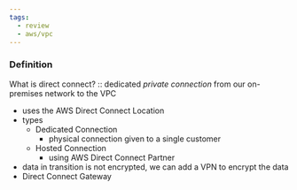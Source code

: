 ```yaml
---
tags:
  - review
  - aws/vpc
---
```

 ### Definition
 What is direct connect? :: dedicated _private connection_ from our on-premises network to the VPC
<!--SR:!2025-04-27,3,250-->
- uses the AWS Direct Connect Location
- types
	- Dedicated Connection
		- physical connection given to a single customer
	- Hosted Connection
		- using AWS Direct Connect Partner
- data in transition is not encrypted, we can add a VPN to encrypt the data
- Direct Connect Gateway